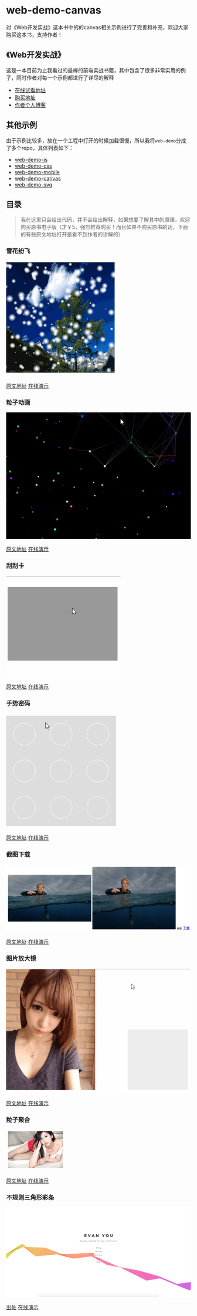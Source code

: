# web-demo-canvas
对《Web开发实战》这本书中的的canvas相关示例进行了完善和补充，欢迎大家购买这本书，支持作者！

## 《Web开发实战》
这是一本目前为止我看过的最棒的前端实战书籍，其中包含了很多非常实用的例子，同时作者对每一个示例都进行了详尽的解释

* [在线试看地址](https://www.kancloud.cn/dennis/javascriptmethod/261471)
* [购买地址](https://www.kancloud.cn/dennis/javascriptmethod)
* [作者个人博客](http://ghmagical.com/)

## 其他示例
由于示例比较多，放在一个工程中打开的时候加载很慢，所以我将`web-demo`分成了多个repo，具体列表如下：

* [web-demo-js](https://github.com/merrier/web-demo-js)
* [web-demo-css](https://github.com/merrier/web-demo-css)
* [web-demo-mobile](https://github.com/merrier/web-demo-mobile)
* [web-demo-canvas](https://github.com/merrier/web-demo-canvas)
* [web-demo-svg](https://github.com/merrier/web-demo-svg)

## 目录
> 我在这里只会给出代码，并不会给出解释，如果想要了解其中的原理，欢迎购买原书电子版（才￥5，强烈推荐购买！而且如果不购买原书的话，下面的有些原文地址打开是看不到作者的讲解的）

### 雪花纷飞

![雪花纷飞](./Sampleimg/snow.gif)

[原文地址](https://www.kancloud.cn/dennis/javascriptmethod/261528)
[在线演示](http://merrier.github.io/web-demo-canvas/snow/snow.html)

### 粒子动画

![粒子动画](./Sampleimg/particle.gif)

[原文地址](https://www.kancloud.cn/dennis/javascriptmethod/261529)
[在线演示](http://merrier.github.io/web-demo-canvas/particle/particle.html)

### 刮刮卡

![刮刮卡](./Sampleimg/card.gif)

[原文地址](https://www.kancloud.cn/dennis/javascriptmethod/261530)
[在线演示](http://merrier.github.io/web-demo-canvas/card/card.html)

### 手势密码

![手势密码](./Sampleimg/gestureLock.gif)

[原文地址](https://www.kancloud.cn/dennis/javascriptmethod/261531)
[在线演示](http://merrier.github.io/web-demo-canvas/gestureLock/gestureLock.html)

### 截图下载

![截图下载](./Sampleimg/printscreen.png)

[原文地址](https://www.kancloud.cn/dennis/javascriptmethod/261532)
[在线演示](http://merrier.github.io/web-demo-canvas/printscreen/printscreen.html)

### 图片放大镜

![图片放大镜](./Sampleimg/glass.gif)

[原文地址](https://www.kancloud.cn/dennis/javascriptmethod/261533)
[在线演示](http://merrier.github.io/web-demo-canvas/glass/glass.html)

### 粒子聚合

![粒子聚合](./Sampleimg/explode.gif)

[原文地址](https://www.kancloud.cn/dennis/javascriptmethod/266767)
[在线演示](http://merrier.github.io/web-demo-canvas/explode/explode.html)

### 不规则三角形彩条

![不规则三角形彩条](./Sampleimg/colorBar.png)

[出处](http://evanyou.me/)
[在线演示](http://merrier.github.io/web-demo-canvas/colorBar/colorBar.html)